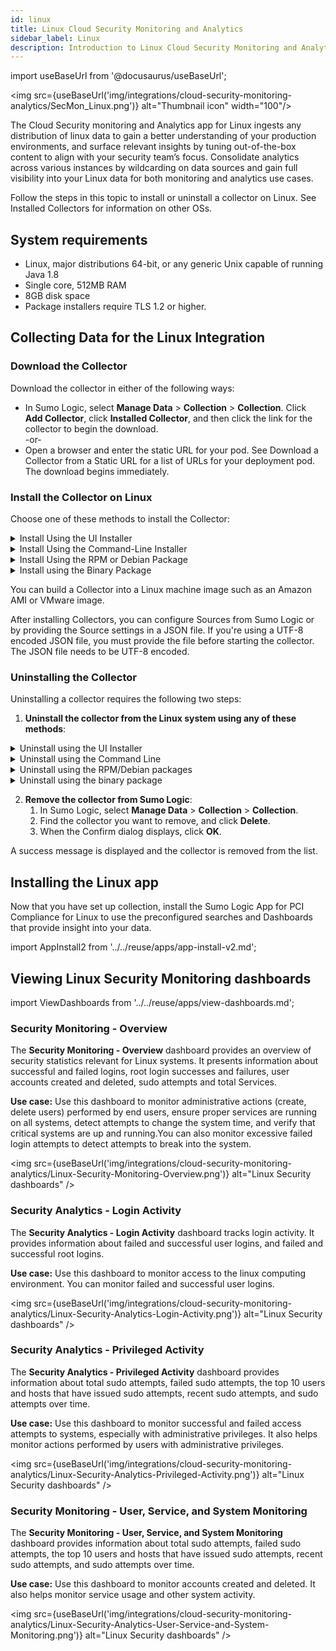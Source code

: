 ```yaml
---
id: linux
title: Linux Cloud Security Monitoring and Analytics
sidebar_label: Linux
description: Introduction to Linux Cloud Security Monitoring and Analytics.
---
```


import useBaseUrl from '@docusaurus/useBaseUrl';

<img src={useBaseUrl('img/integrations/cloud-security-monitoring-analytics/SecMon_Linux.png')} alt="Thumbnail icon" width="100"/>

The Cloud Security monitoring and Analytics app for Linux ingests any distribution of linux data to gain a better understanding of your production environments, and surface relevant insights by tuning out-of-the-box content to align with your security team’s focus. Consolidate analytics across various instances by wildcarding on data sources and gain full visibility into your Linux data for both monitoring and analytics use cases.

Follow the steps in this topic to install or uninstall a collector on Linux. See Installed Collectors for information on other OSs.


## System requirements

* Linux, major distributions 64-bit, or any generic Unix capable of running Java 1.8
* Single core, 512MB RAM
* 8GB disk space
* Package installers require TLS 1.2 or higher.

## Collecting Data for the Linux Integration

### Download the Collector

Download the collector in either of the following ways:

* In Sumo Logic, select **Manage Data** > **Collection** > **Collection**. Click **Add Collector**, click **Installed Collector**, and then click the link for the collector to begin the download.<br/>
-or-
* Open a browser and enter the static URL for your pod. See Download a Collector from a Static URL for a list of URLs for your deployment pod. The download begins immediately.


### Install the Collector on Linux

Choose one of these methods to install the Collector:

<details>
<summary>Install Using the UI Installer</summary>

Run the installer on your server with root or Administrator privileges. If you are not logged in as root or Administrator, you might be prompted to reauthenticate to your system when you start the UI Installer.

1. Open the downloaded installer file.
2. If prompted, enter the root or Administrator user name and password for the system.
3. Open the wizard to show the Welcome page. Click **Next**.
4. Accept the license agreement and click **Next**.
5. Browse to select a location for the collector or accept the default and click **Next** to install the Collector files on your machine.
6. The Installer displays the summary of the default settings. If you want to change any of these, click Advanced UI Installer Settings and follow the instructions. Click **Next**.
7. Choose an authentication method.
   * Access Key: If you have a Sumo Logic access ID and key, click **Next**, enter the access ID and key, and click **Next**.
   * Installation Token: The [Setup Wizard](/docs/send-data/setup-wizard) has not yet been updated to provide an option for Installation Tokens. You can provide the Installation Token using the Setup Wizard Token option. Enter the **Token String** you want to use to register the Collector in the input box for a Setup Wizard one-time token.
   * Setup Wizard Token: If the Setup Wizard has provided you with a token for the UI Installer, click **Next**, enter the token, and click **Next**. The Setup Wizard Token is a one-time use token, available for one hour after it is generated, then it expires. This token authenticates the user. It is designed to be used for only one Collector. The token cannot be used with the API, and it cannot be disabled.
8. Click **Finish** to complete the setup.
9. In Sumo Logic select **Manage Data > Collection > Collection** and verify that you can see the Collector. Look for the name that is listed as Collector Name in the confirmation step of this procedure (the name can be customized under **Advanced Settings**). If a Collector with that name already exists, a suffix is appended to uniquely identify it. If you don’t see the collector, check the Error Codes list to help troubleshoot.

</details>

<details>
<summary>Install Using the Command-Line Installer</summary>

1. Add execution permissions to the downloaded Collector file (.sh):
 ```bash
 chmod +x SumoCollector.sh
 ```
2. Run the script with the parameters that you want to configure. See Parameters for the Command Line Installer for a description of the parameters. By default, the Collector will be installed in either /opt/SumoCollector or /usr/local/SumoCollector.

**Examples**

```bash title="Using an Installation Token"
sudo ./SumoCollector.sh -q -Vsumo.token_and_url=<installationToken> -Vsources=<absolute_filepath>
```

```bash title="Using access ID and access key"
sudo ./SumoCollector.sh -q -Vsumo.accessid=<accessId> -Vsumo.accesskey=<accessKey> -Vsources=<absolute_filepath>
```

```bash title="Adding proxy settings"
sudo ./SumoCollector.sh -q -Vsumo.accessid=<accessId> -Vsumo.accesskey=<accessKey> -Vsources=<absolute_filepath> -Vproxy.host=<proxyHost> -Vproxy.port=<proxyPort>
```

```bash title="Including syncSources and a customized Collector name"
sudo ./SumoCollector.sh -q -Vsumo.accessid=<accessId> -Vsumo.accesskey=<accessKey> -VsyncSources=<absolute_filepath> -Vcollector.name=<name>
```

</details>

<details>
<summary>Install Using the RPM or Debian Package</summary>

You can use the RPM or Debian package to install a Collector on a Linux 64-bit system.

1. Install the Collector using the downloaded installation package.
   * For the RPM package, use the command:
    ```bash
    sudo rpm -i SumoCollector-19.XXX-XX.x86_64.rpm
    ```
   * For the Debian package, use the command:
    ```bash
    sudo dpkg -i SumoCollector-19.XXX-XX.x86_64.deb
    ```

   The RPM and Debian packages install the collector in the /opt/SumoCollector directory.  By default, the Collector is installed as a system service, but not yet started.
2. Configure the Collector user.properties file in the /opt/SumoCollector/config/ directory. The Collector uses the settings defined in user.properties to register and start. See user.properties for a full list of all the supported parameters.
   * To use an access key, provide the accessid and accesskey parameters. For example:
    ```bash
    name = <collectorName>
    accessid = <accessId>
    accesskey = <accessKey>
    ```
   * To use an installation token, provide the authentication parameters token and url. To use these two parameters you'll need to manually base64 decode the **Token String**. Once decoded, you'll have a string with a token and a URL. For example, the following decoded **Token String**: `sumoxxxxxxxxxxxxxxxxxxxxxxxxxxxxhttps://collectors.sumologic.com` would be used as:
    ```bash
    name = <collectorName>
    url=https://collectors.sumologic.com
    token=SUMOXXXXXXXXXXXXXXXXXXXXXXXXXXXX
    ```

:::note
* Starting with collector 19.170+, the installation directory is secured to users belonging to the `sumologic_collector` group.
* Modifying user.properties may require sudo privileges. For more information, see Enhanced File System Security for Installed Collectors.
:::

3. (Optional) Provide a JSON Source information. You can pass all Source settings in a UTF-8 encoded JSON file. If you're using a JSON file, you must provide the file before starting the Collector. See Using JSON to configure Sources. Alternatively, you can configure Sources at any time by using the Sumo web app. See Sources.
4. (Optional) Set the run a user for the Collector if you want the Collector to run as a user other than root. See run as for a Collector.
5. (Optional on Collector version 19.253-3+ in the Fed deployment) Enable FIPS 140-2 compliant Java Cryptography Extension (JCE) to encrypt your data to Sumo Logic's Fed deployment in US1 only. FIPS mode is not supported for any other deployment. If you are unsure whether you are on the Fed deployment, check our deployments. To enable, locate and run the script `configureFipsMode.sh` contained in Collector's installation directory under `/script`:
 ```bash
 $ sh ./script/configureFipsMode.sh
 ```
6. Start the Collector using the following command.
 ```bash
 sudo service collector start
 ```

</details>


<details>
<summary>Install using the Binary Package</summary>

1. Install the version of JRE you want to use from the following location. (The collector requires Java 8 or higher). The binary installation process does not include JRE installation.
[https://docs.aws.amazon.com/corretto/latest/corretto-8-ug/downloads-list.html](https://docs.aws.amazon.com/corretto/latest/corretto-8-ug/downloads-list.html)
2. Check the version of Java is 8 or higher:
 ```bash
 java -version
 ```
3. Untar the downloaded binary file inside your desired destination directory to create a subdirectory named `sumocollector`:
 ```bash
 tar -xvf SumoCollector_unix_XXX.tar.gz
 ```
4. Copy the platform-specific wrapper file to the **sumocollector** directory:
 ```bash
 cp tanuki/wrapper-<platform>
 ```
5. Make the **wrapper**, **collector**, and **script** directory files executable:
 ```bash
 chmod ug+x wrapper-<platform>
 chmod ug+x collector
 chmod ug+x script/*
 ```
6. Configure the Collector  user.properties file in the /opt/SumoCollector/config/ directory. The Collector uses the settings defined in user.properties to register and start. See user.properties for a full list of all the supported parameters. To use an access key, provide the accessid and accesskey parameters. For example:
 ```bash
 name = <collectorName>
 accessid = <accessId>
 accesskey = <accessKey>
 wrapper.java.command = java
 ```
To use an installation token, provide the authentication parameters token and url. To use these two parameters you'll need to manually base64 decode the **Token String**. Once decoded you'll have a string with a token and a URL.
For example, the following decoded **Token String**:
`SUMOXXXXXXXXXXXXXXXXXXXXXXXXXXXXhttps://collectors.sumologic.com`
would be used as:
 ```bash
 name = <collectorName>
 url=https://collectors.sumologic.com
 token=SUMOXXXXXXXXXXXXXXXXXXXXXXXXXXXX
 wrapper.java.command = java
 ```
7. Set access control for files under the **sumocollector** directory:
```bash
sudo script/secureFiles.sh
```
8. (Optional) Provide JSON Source information.
You can pass all Source settings in a UTF-8 encoded JSON file. If you're using a JSON file, you must provide the file before starting the Collector. See Using JSON to configure Sources.
Alternatively, you can configure sources at any time by using the Sumo web app. See Sources.
9. (Optional) Set the run as user for the Collector if you want the Collector to run as a user other than root. See run as for a Collector.
10. (Optional on Collector version 19.253-3+) Enable FIPS 140-2 compliant Java Cryptography Extension (JCE) to encrypt your data. Once enabled, the Collector version cannot be downgraded below version 19.253-3. To enable, locate and run the script **configureFipsMode.sh** contained in Collector's installation directory under **/script**:
 ```bash
 $ sh ./script/configureFipsMode.sh
 ```
11. Install the Collector as a service.
Use the following command to install the Collector as a service that is started when the machine starts.
 ```bash
 sudo ./collector install
 ```
12. Start the Collector service.
Use the following command to start the collector service.
 ```bash
 sudo ./collector start
 ```
13. To verify that the collector is installed, go to **Manage Data** > **Collection** > **Collection** in the Sumo web app and verify that you can see the collector.

</details>

You can build a Collector into a Linux machine image such as an Amazon AMI or VMware image.

After installing Collectors, you can configure Sources from Sumo Logic or by providing the Source settings in a JSON file. If you're using a UTF-8 encoded JSON file, you must provide the file before starting the collector. The JSON file needs to be UTF-8 encoded.


### Uninstalling the Collector

Uninstalling a collector requires the following two steps:

1. **Uninstall the collector from the Linux system using any of these methods**:

<details>
<summary>Uninstall using the UI Installer</summary>

1. On your system, in the Applications folder, find the Sumo Logic Collector folder.
2. Double-click the file Sumo Logic Collector Uninstaller.
3. If prompted, select your language and click **OK**.
4. Enter the user name and password for the system.
5. When the Sumo Logic Collector Uninstall wizard is displayed, click **Next** to remove the collector.
6. When the success message is displayed, click **Finish**.

</details>

<details>
<summary>Uninstall using the Command Line</summary>

1. In a terminal prompt, change the directory to the collector installation directory. By default, the collector will be installed in either /opt/SumoCollector or /usr/local/SumoCollector.
```bash
cd /usr/local/SumoCollector
```
1. Run the uninstall binary with the -q option. The -q option executes the command without presenting additional prompts.
```bash
sudo ./uninstall -q
```

</details>

<details>
<summary>Uninstall using the RPM/Debian packages</summary>

For the RPM package, use the command:
```bash
sudo rpm -e SumoCollector
```
For the Debian package, use the command:
```bash
sudo dpkg -r SumoCollector
```

</details>

<details>
<summary>Uninstall using the binary package</summary>

1. Uninstall the collector service.
```bash
sudo <Collector Installation Directory>/collector remove
```
2. Remove the collector installation directory.
```bash
sudo rm -rf <Collector Installation Directory>
```
3. (Optional) On some distributions, for instance, Ubuntu, you may need to re-synchronize the daemon setting before installing the collector again.
```bash
sudo systemctl daemon-reload
```

</details>


2. **Remove the collector from Sumo Logic**:
   1. In Sumo Logic, select **Manage Data** > **Collection** > **Collection**.
   2. Find the collector you want to remove, and click **Delete**.
   3. When the Confirm dialog displays, click **OK**.

A success message is displayed and the collector is removed from the list.


## Installing the Linux app

Now that you have set up collection, install the Sumo Logic App for PCI Compliance for Linux to use the preconfigured searches and Dashboards that provide insight into your data.

import AppInstall2 from '../../reuse/apps/app-install-v2.md';

<AppInstall2/>

## Viewing Linux Security Monitoring dashboards

import ViewDashboards from '../../reuse/apps/view-dashboards.md';

<ViewDashboards/>

### Security Monitoring - Overview

The **Security Monitoring - Overview** dashboard provides an overview of security statistics relevant for Linux systems. It presents information about successful and failed logins, root login successes and failures, user accounts created and deleted, sudo attempts and total Services.

**Use case:** Use this dashboard to monitor administrative actions (create, delete users) performed by end users, ensure proper services are running on all systems, detect attempts to change the system time, and verify that critical systems are up and running.You can also monitor excessive failed login attempts to detect attempts to break into the system.

<img src={useBaseUrl('img/integrations/cloud-security-monitoring-analytics/Linux-Security-Monitoring-Overview.png')} alt="Linux Security dashboards" />


### Security Analytics - Login Activity

The **Security Analytics - Login Activity** dashboard tracks login activity. It provides information about failed and successful user logins, and failed and successful root logins.

**Use case:** Use this dashboard to monitor access to the linux computing environment. You can monitor failed and successful user logins.

<img src={useBaseUrl('img/integrations/cloud-security-monitoring-analytics/Linux-Security-Analytics-Login-Activity.png')} alt="Linux Security dashboards" />


### Security Analytics - Privileged Activity

The **Security Analytics - Privileged Activity** dashboard provides information about total sudo attempts, failed sudo attempts, the top 10 users and hosts that have issued sudo attempts, recent sudo attempts, and sudo attempts over time.

**Use case:** Use this dashboard to monitor successful and failed access attempts to systems, especially with administrative privileges. It also helps monitor actions performed by users with administrative privileges.

<img src={useBaseUrl('img/integrations/cloud-security-monitoring-analytics/Linux-Security-Analytics-Privileged-Activity.png')} alt="Linux Security dashboards" />


### Security Monitoring - User, Service, and System Monitoring

The **Security Monitoring - User, Service, and System Monitoring** dashboard provides information about total sudo attempts, failed sudo attempts, the top 10 users and hosts that have issued sudo attempts, recent sudo attempts, and sudo attempts over time.

**Use case:** Use this dashboard to monitor accounts created and deleted. It also helps monitor service usage and other system activity.

<img src={useBaseUrl('img/integrations/cloud-security-monitoring-analytics/Linux-Security-Analytics-User-Service-and-System-Monitoring.png')} alt="Linux Security dashboards" />
